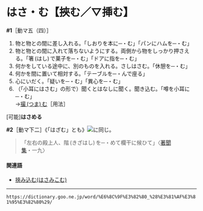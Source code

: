 # はさ・む【挾む／▽挿む】

**\#1**［動マ五（四）］
1. 物と物との間に差し入れる。「しおりを本に─・む」「パンにハムを─・む」
2. 物と物との間に入れて落ちないようにする。両側から物をしっかり押さえる。「箸 (はし) で菓子を─・む」「ドアに指を─・む」
3. 何かをしている途中に、別のものを入れる。さしはさむ。「休憩を─・む」
4. 何かを間に置いて相対する。「テーブルを─・んで座る」
5. 心にいだく。「疑いを─・む」「異心を─・む」
6. （「小耳にはさむ」の形で）聞くとはなしに聞く。聞き込む。「噂を小耳に─・む」    
    →[撮 (つま) む](https://dictionary.goo.ne.jp/word/%E6%91%98%E3%82%80_%28%E3%81%A4%E3%81%BE%E3%82%80%29/#jn-148192)［用法］
        

\[可能\]**はさめる**

**\#2**［動マ下二］《「はざむ」とも》![](https://dictionary.goo.ne.jp/img/daijisen/gaiji/02539.gif)に同じ。
>「左右の殿上人、階 (きざはし) を─・めて欄干に候ひて」〈[著聞集](https://dictionary.goo.ne.jp/word/%E5%8F%A4%E4%BB%8A%E8%91%97%E8%81%9E%E9%9B%86/#jn-78311)・一九〉
        

#### 関連語

-   [挾み込む(はさみこむ)](https://dictionary.goo.ne.jp/word/%E6%8C%9F%E3%81%BF%E8%BE%BC%E3%82%80/#jn-175798)

---
`https://dictionary.goo.ne.jp/word/%E6%8C%9F%E3%82%80_%28%E3%81%AF%E3%81%95%E3%82%80%29/`